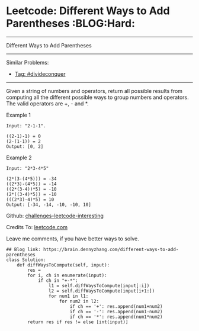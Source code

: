 # Leetcode: Different Ways to Add Parentheses     :BLOG:Hard:


---

Different Ways to Add Parentheses  

---

Similar Problems:  
-   [Tag: #divideconquer](https://brain.dennyzhang.com/tag/divideconquer)

---

Given a string of numbers and operators, return all possible results from computing all the different possible ways to group numbers and operators. The valid operators are +, - and \*.  

Example 1  

    Input: "2-1-1".
    
    ((2-1)-1) = 0
    (2-(1-1)) = 2
    Output: [0, 2]

Example 2  

    Input: "2*3-4*5"
    
    (2*(3-(4*5))) = -34
    ((2*3)-(4*5)) = -14
    ((2*(3-4))*5) = -10
    (2*((3-4)*5)) = -10
    (((2*3)-4)*5) = 10
    Output: [-34, -14, -10, -10, 10]

Github: [challenges-leetcode-interesting](https://github.com/DennyZhang/challenges-leetcode-interesting/tree/master/different-ways-to-add-parentheses)  

Credits To: [leetcode.com](https://leetcode.com/problems/different-ways-to-add-parentheses/description/)  

Leave me comments, if you have better ways to solve.  

    ## Blog link: https://brain.dennyzhang.com/different-ways-to-add-parentheses
    class Solution:
        def diffWaysToCompute(self, input):
            res = 
            for i, ch in enumerate(input):
                if ch in "+-*":
                    l1 = self.diffWaysToCompute(input[:i])
                    l2 = self.diffWaysToCompute(input[i+1:])
                    for num1 in l1:
                        for num2 in l2:
                            if ch == '+': res.append(num1+num2)
                            if ch == '-': res.append(num1-num2)
                            if ch == '*': res.append(num1*num2)
            return res if res != else [int(input)]